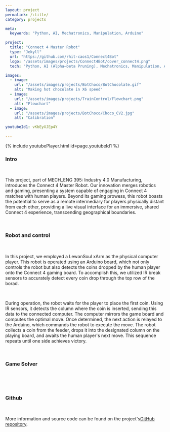 ```yaml
---
layout: project
permalink: /:title/
category: projects

meta:
  keywords: "Python, AI, Mechatronics, Manipulation, Arduino"

project:
  title: "Connect 4 Master Robot"
  type: "Jekyll"
  url: "https://github.com/rhit-caos1/Connect4Bot"
  logo: "/assets/images/projects/Connect4Bot/cover_connect4.png"
  tech: "Python, AI (Alpha–beta Pruning), Mechatronics, Manipulation, Arduino"

images:
  - image:
    url: "/assets/images/projects/BotChoco/BotChocolate.gif"
    alt: "Making hot chocolate in X6 speed"
  - image:
    url: "/assets/images/projects/TrainControl/Flowchart.png"
    alt: "Flowchart"
  - image:
    url: "/assets/images/projects/BotChoco/Choco_CV2.jpg"
    alt: "Calibration"

youtubeId1: vKbEyXJEp4Y

---
```


{% include youtubePlayer.html id=page.youtubeId1 %}

### Intro
<br>


<p>This project, part of MECH_ENG 395: Industry 4.0 Manufacturing, introduces the Connect 4 Master Robot. Our innovation merges robotics and gaming, presenting a system capable of engaging in Connect 4 matches with human players. Beyond its gaming prowess, this robot boasts the potential to serve as a remote intermediary for players physically distant from each other, providing a live visual interface for an immersive, shared Connect 4 experience, transcending geographical boundaries.</p>
<br>

### Robot and control
<br>
<p>In this project, we employed a LewanSoul xArm as the physical computer player. This robot is operated using an Arduino board, which not only controls the robot but also detects the coins dropped by the human player onto the Connect 4 gaming board. To accomplish this, we utilized IR break sensors to accurately detect every coin drop through the top row of the borad.</p>

<br>

<p>During operation, the robot waits for the player to place the first coin. Using IR sensors, it detects the column where the coin is inserted, sending this data to the connected computer. The computer mirrors the game board and computes the optimal move. Once determined, the next action is relayed to the Arduino, which commands the robot to execute the move. The robot collects a coin from the feeder, drops it into the designated column on the playing board, and awaits the human player's next move. This sequence repeats until one side achieves victory. </p>

<br>

### Game Solver

<br>
<p>
</p>
<br>



### Github
<br>

<p>More information and source code can be found on the project's<a href="https://github.com/rhit-caos1/Connect4Robot" target="_blank"><u>GitHub repository</u></a>.<p>

<br>
<br>
<br>
